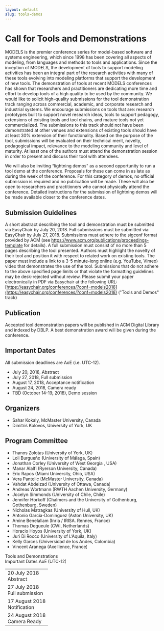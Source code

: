 ```yaml
---
layout: default
slug: tools-demos
---
```

<div class="row">
 <div class="col-md-8" markdown="1">

# Call for Tools and Demonstrations

MODELS is the premier conference series for model-based software and systems engineering, which since 1998 has been covering all aspects of modeling, from languages and methods to tools and applications. Since the inception of MODELS, the development of tools to support modeling activities has been an integral part of the research activities with many of these tools evolving into modeling platforms that support the development of new tools. 
The demonstration of tools at recent MODELS conferences has shown that researchers and practitioners are dedicating more time and effort to develop tools of a high quality to be used by the community. We would like to solicit high-quality submissions for the tool demonstration track ranging across commercial, academic, and corporate research and industrial systems. We encourage submissions on tools that are: research prototypes built to support novel research ideas, tools to support pedagogy, extensions of existing tools and tool chains, and mature tools not yet commercialized. 
The submissions to this track should not have been demonstrated at other venues and extensions of existing tools should have at least 30% extension of their functionality. Based on the purpose of the tool, submissions will be evaluated on their technical merit, novelty, pedagogical impact, relevance to the modeling community and level of maturity. At least one of the authors must attend the demonstration session in order to present and discuss their tool with attendees.

We will also be inviting “lightning demos” as a second opportunity to run a tool demo at the conference. Proposals for these can come in as late as during the week of the conference. For this category of demos, no official submission is required and no publication will be made. These will also be open to researchers and practitioners who cannot physically attend the conference. Detailed instructions for the submission of lightning demos will be made available closer to the conference dates.


## Submission Guidelines
A short abstract describing the tool and demonstration must be submitted via EasyChair by July 20, 2018. 
Full submissions must be submitted via EasyChair by July 27, 2018. Submissions must adhere to the sigconf format provided by ACM (see https://www.acm.org/publications/proceedings-template for details). 
A full submission must consist of no more than 5 pages describing the tool presented. Authors must highlight the novelty of their tool and position it with respect to related work on existing tools. The paper must include a link to a 3-5 minute-long online (e.g. YouTube, Vimeo) video that demonstrates the use of the tool.
Submissions that do not adhere to the above specified page limits or that violate the formatting guidelines may be desk-rejected without review.
Please submit your paper electronically in PDF via Easychair at the following URL:  [https://easychair.org/conferences/?conf=models2018](https://easychair.org/conferences/?conf=models2018) ("Tools and Demos" track)

## Publication
Accepted tool demonstration papers will be published in ACM Digital Library and indexed by DBLP. A best demonstration award will be given during the conference.

## Important Dates
All submission deadlines are AoE (i.e. UTC-12).
* July 20, 2018, Abstract 
* July 27, 2018, Full submission
* August 17, 2018, Acceptance notification
* August 24, 2018, Camera ready
* TBD (October 14-19, 2018), Demo session

## Organizers
* Sahar Kokaly, McMaster University, Canada
* Dimitris Kolovos, University of York, UK

## Program Committee
* Thanos Zolotas (University of York, UK) 
* Loli Burgueño (University of Málaga, Spain)
* Jonathan Corley (University of West Georgia , USA) 
* Manar Alalfi (Ryerson University, Canada)
* Eric Rapos (Miami University, Ohio, USA) 
* Vera Pantelic (McMaster University, Canada)
* Vahdat Abdelzad (University of Ottawa, Canada)
* Andreas Wortmann (RWTH Aachen University, Germany)
* Jocelyn Simmonds (University of Chile, Chile) 
* Jennifer Horkoff (Chalmers and the University of Gothenburg, Gothenburg, Sweden) 
* Nicholas Matragkas (University of Hull, UK)
* Antonio Garcia-Dominguez (Aston University, UK) 
* Amine Benelallam (Inria / IRISA. Rennes, France) 
* Thomas Degueule (CWI, Netherlands) 
* Horacio Hoyos (University of York, UK) 
* Juri Di Rocco (University of L’Aquila, Italy) 
* Kelly Garces (Universidad de los Andes, Colombia) 
* Vincent Aranega (Axellience, France) 


</div>
<div id="dates" class="col-md-4">
    <div class="panel panel-primary" style="position: fixed;">
      <div class="panel-heading">
        <div class="panel-title">
           Tools and Demonstrations <br>Important Dates  <span class="pull-right"> 
                                <span class="glyphicon glyphicon-globe"></span>
                                <span class="glyphicon glyphicon-time"></span>
                                AoE (UTC-12)
                              </span> <br /></div>
      </div>
      <table class="table table-hover important-dates-in-sidebar">
      <tbody>
      <tr>
      <td> 20 July 2018 <br />Abstract </td>
      </tr>
      <tr>
       <td>27 July 2018 <br />Full submission</td>
      </tr>
      <tr>
       <td> 17 August 2018 <br />Notification</td>
      </tr>      
      <tr>
       <td> 24 August 2018 <br />Camera Ready</td>
      </tr>      
   </tbody>
   </table>  
  </div>
 </div>
</div>


